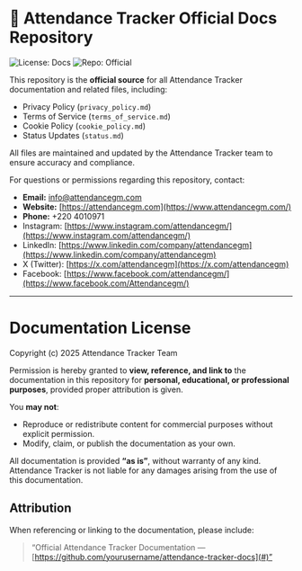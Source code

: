 # 📝 Attendance Tracker Official Docs Repository

![License: Docs](https://img.shields.io/badge/License-Docs-yellow.svg)
![Repo: Official](https://img.shields.io/badge/Repo-Official-blue)

This repository is the **official source** for all Attendance Tracker documentation and related files, including:

- Privacy Policy (`privacy_policy.md`)  
- Terms of Service (`terms_of_service.md`)  
- Cookie Policy (`cookie_policy.md`)  
- Status Updates (`status.md`)  

All files are maintained and updated by the Attendance Tracker team to ensure accuracy and compliance.  

For questions or permissions regarding this repository, contact:  

- **Email:** info@attendancegm.com
- **Website:** [https://attendancegm.com](https://www.attendancegm.com/)
- **Phone:** +220 4010971
- Instagram: [https://www.instagram.com/attendancegm/](https://www.instagram.com/attendancegm/)  
- LinkedIn: [https://www.linkedin.com/company/attendancegm](https://www.linkedin.com/company/attendancegm)  
- X (Twitter): [https://x.com/attendancegm](https://x.com/attendancegm)  
- Facebook: [https://www.facebook.com/attendancegm/](https://www.facebook.com/Attendancegm/)
  
---

# Documentation License

Copyright (c) 2025 Attendance Tracker Team

Permission is hereby granted to **view, reference, and link to** the documentation in this repository for **personal, educational, or professional purposes**, provided proper attribution is given.  

You **may not**:  
- Reproduce or redistribute content for commercial purposes without explicit permission.  
- Modify, claim, or publish the documentation as your own.  

All documentation is provided **“as is”**, without warranty of any kind. Attendance Tracker is not liable for any damages arising from the use of this documentation.

## Attribution

When referencing or linking to the documentation, please include:  

> “Official Attendance Tracker Documentation — [https://github.com/yourusername/attendance-tracker-docs](#)”
